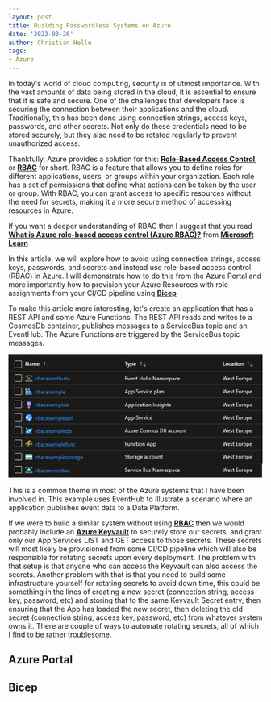 ```yaml
---
layout: post
title: Building Passwordless Systems on Azure
date: '2023-03-26'
author: Christian Helle
tags: 
- Azure
---
```


In today's world of cloud computing, security is of utmost importance. With the vast amounts of data being stored in the cloud, it is essential to ensure that it is safe and secure. One of the challenges that developers face is securing the connection between their applications and the cloud. Traditionally, this has been done using connection strings, access keys, passwords, and other secrets. Not only do these credentials need to be stored securely, but they also need to be rotated regularly to prevent unauthorized access.

Thankfully, Azure provides a solution for this: [**Role-Based Access Control**](https://learn.microsoft.com/en-us/azure/role-based-access-control/overview?WT.mc_id=DT-MVP-5004822), or [**RBAC**](https://learn.microsoft.com/en-us/azure/role-based-access-control/overview?WT.mc_id=DT-MVP-5004822) for short. RBAC is a feature that allows you to define roles for different applications, users, or groups within your organization. Each role has a set of permissions that define what actions can be taken by the user or group. With RBAC, you can grant access to specific resources without the need for secrets, making it a more secure method of accessing resources in Azure.

If you want a deeper understanding of RBAC then I suggest that you read [**What is Azure role-based access control (Azure RBAC)?**](https://learn.microsoft.com/en-us/azure/role-based-access-control/overview?WT.mc_id=DT-MVP-5004822) from [**Microsoft Learn**](https://learn.microsoft.com/?WT.mc_id=DT-MVP-5004822)

In this article, we will explore how to avoid using connection strings, access keys, passwords, and secrets and instead use role-based access control (RBAC) in Azure. I will demonstrate how to do this from the Azure Portal and more importantly how to provision your Azure Resources with role assignments from your CI/CD pipeline using [**Bicep**](https://learn.microsoft.com/en-us/azure/azure-resource-manager/bicep/overview?WT.mc_id=DT-MVP-5004822)

To make this article more interesting, let's create an application that has a REST API and some Azure Functions. The REST API reads and writes to a CosmosDb container, publishes messages to a ServiceBus topic and an EventHub. The Azure Functions are triggered by the ServiceBus topic messages.

![](/assets/images/passwordless-azure-resources.png)

This is a common theme in most of the Azure systems that I have been involved in. This example uses EventHub to illustrate a scenario where an application publishes event data to a Data Platform.

If we were to build a similar system without using [**RBAC**](https://learn.microsoft.com/en-us/azure/role-based-access-control/overview?WT.mc_id=DT-MVP-5004822) then we would probably include an [**Azure Keyvault**](https://learn.microsoft.com/en-us/azure/key-vault/general/basic-concepts?WT.mc_id=DT-MVP-5004822) to securely store our secrets, and grant only our App Services LIST and GET access to those secrets. These secrets will most likely be provisioned from some CI/CD pipeline which will also be responsible for rotating secrets upon every deployment. The problem with that setup is that anyone who can access the Keyvault can also access the secrets. Another problem with that is that you need to build some infrastructure yourself for rotating secrets to avoid down time, this could be something in the lines of creating a new secret (connection string, access key, password, etc) and storing that to the same Keyvault Secret entry, then ensuring that the App has loaded the new secret, then deleting the old secret (connection string, access key, password, etc) from whatever system owns it. There are couple of ways to automate rotating secrets, all of which I find to be rather troublesome. 

## Azure Portal

## Bicep